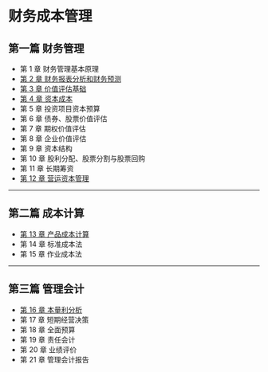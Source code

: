 # 财务成本管理
## 第一篇 财务管理  
- 第 1 章 财务管理基本原理
- [第 2 章 财务报表分析和财务预测](https://github.com/iamWangJunjie/CPA_Learning/blob/master/Financial%20Cost%20Management/财务报表分析和财务预测.md)
- [第 3 章 价值评估基础](https://github.com/iamWangJunjie/CPA_Learning/blob/master/Financial%20Cost%20Management/价值评估基础.md)
- [第 4 章 资本成本](https://github.com/iamWangJunjie/CPA_Learning/blob/master/Financial%20Cost%20Management/资本成本.md)
- 第 5 章 投资项目资本预算
- 第 6 章 债券、股票价值评估
- 第 7 章 期权价值评估
- 第 8 章 企业价值评估
- 第 9 章 资本结构
- 第 10 章 股利分配、股票分割与股票回购
- 第 11 章 长期筹资
- [第 12 章 营运资本管理](https://github.com/iamWangJunjie/CPA_Learning/blob/master/Financial%20Cost%20Management/营运资本管理.md)

_____
## 第二篇 成本计算
- [第 13 章 产品成本计算](https://github.com/iamWangJunjie/CPA_Learning/blob/master/Financial%20Cost%20Management/产品成本计算.md)
- 第 14 章 标准成本法
- 第 15 章 作业成本法

_____
## 第三篇 管理会计
- [第 16 章 本量利分析](https://github.com/iamWangJunjie/CPA_Learning/blob/master/Financial%20Cost%20Management/本量利分析.md)
- 第 17 章 短期经营决策
- 第 18 章 全面预算
- 第 19 章 责任会计
- 第 20 章 业绩评价
- 第 21 章 管理会计报告
